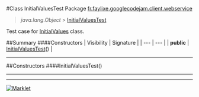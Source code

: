 #Class InitialValuesTest
Package [fr.faylixe.googlecodejam.client.webservice](README.md)<br>

> *java.lang.Object* > [InitialValuesTest](InitialValuesTest.md)


Test case for [InitialValues](InitialValues.md) class.

##Summary
####Constructors
| Visibility | Signature |
| --- | --- |
| **public** | [InitialValuesTest](#initialvaluestest)() |

---


##Constructors
####InitialValuesTest()
> 


---

---

[![Marklet](https://img.shields.io/badge/Generated%20by-Marklet-green.svg)](https://github.com/Faylixe/marklet)